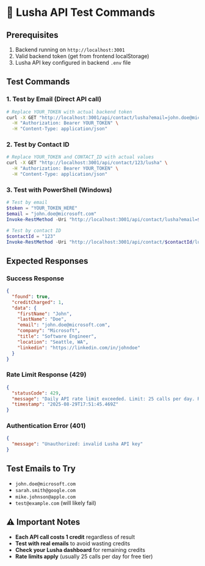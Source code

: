 # 🧪 Lusha API Test Commands

## Prerequisites
1. Backend running on `http://localhost:3001`
2. Valid backend token (get from frontend localStorage)
3. Lusha API key configured in backend `.env` file

## Test Commands

### 1. Test by Email (Direct API call)
```bash
# Replace YOUR_TOKEN with actual backend token
curl -X GET "http://localhost:3001/api/contact/lusha?email=john.doe@microsoft.com" \
  -H "Authorization: Bearer YOUR_TOKEN" \
  -H "Content-Type: application/json"
```

### 2. Test by Contact ID
```bash
# Replace YOUR_TOKEN and CONTACT_ID with actual values
curl -X GET "http://localhost:3001/api/contact/123/lusha" \
  -H "Authorization: Bearer YOUR_TOKEN" \
  -H "Content-Type: application/json"
```

### 3. Test with PowerShell (Windows)
```powershell
# Test by email
$token = "YOUR_TOKEN_HERE"
$email = "john.doe@microsoft.com"
Invoke-RestMethod -Uri "http://localhost:3001/api/contact/lusha?email=$email" -Headers @{"Authorization"="Bearer $token"}

# Test by contact ID
$contactId = "123"
Invoke-RestMethod -Uri "http://localhost:3001/api/contact/$contactId/lusha" -Headers @{"Authorization"="Bearer $token"}
```

## Expected Responses

### Success Response
```json
{
  "found": true,
  "creditCharged": 1,
  "data": {
    "firstName": "John",
    "lastName": "Doe",
    "email": "john.doe@microsoft.com",
    "company": "Microsoft",
    "title": "Software Engineer",
    "location": "Seattle, WA",
    "linkedin": "https://linkedin.com/in/johndoe"
  }
}
```

### Rate Limit Response (429)
```json
{
  "statusCode": 429,
  "message": "Daily API rate limit exceeded. Limit: 25 calls per day. Reset in 81671 seconds.",
  "timestamp": "2025-08-29T17:51:45.469Z"
}
```

### Authentication Error (401)
```json
{
  "message": "Unauthorized: invalid Lusha API key"
}
```

## Test Emails to Try
- `john.doe@microsoft.com`
- `sarah.smith@google.com`
- `mike.johnson@apple.com`
- `test@example.com` (will likely fail)

## ⚠️ Important Notes
- **Each API call costs 1 credit** regardless of result
- **Test with real emails** to avoid wasting credits
- **Check your Lusha dashboard** for remaining credits
- **Rate limits apply** (usually 25 calls per day for free tier)







